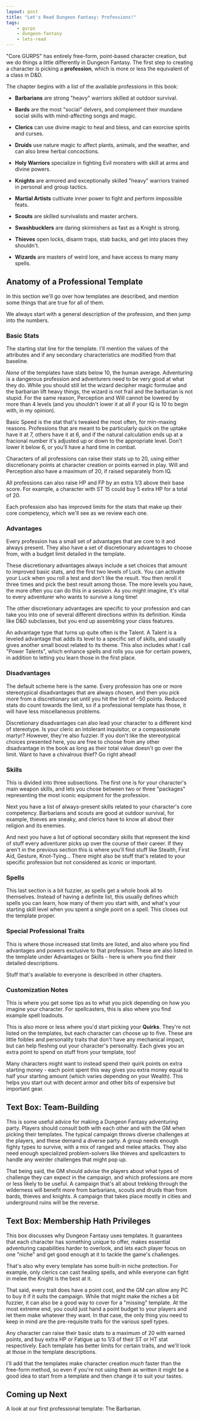 ```yaml
---
layout: post
title: "Let's Read Dungeon Fantasy: Professions!"
tags:
    - gurps
    - dungeon-fantasy
    - lets-read
---
```


"Core GURPS" has entirely free-form, point-based character creation, but we do
things a little differently in Dungeon Fantasy. The first step to creating a
character is picking a **profession**, which is more or less the equivalent of a
class in D&D.

The chapter begins with a list of the available professions in this book:

- **Barbarians** are strong "heavy" warriors skilled at outdoor survival.

- **Bards** are the most "social" delvers, and complement their mundane social
  skills with mind-affecting songs and magic.

- **Clerics** can use divine magic to heal and bless, and can exorcise spirits
  and curses.

- **Druids** use nature magic to affect plants, animals, and the weather, and
  can also brew herbal concoctions.

- **Holy Warriors** specialize in fighting Evil monsters with skill at arms and
  divine powers.

- **Knights** are armored and exceptionally skilled "heavy" warriors trained in
  personal and group tactics.

- **Martial Artists** cultivate inner power to fight and perform impossible
  feats.

- **Scouts** are skilled survivalists and master archers.

- **Swashbucklers** are daring skirmishers as fast as a Knight is strong.

- **Thieves** open locks, disarm traps, stab backs, and get into places they
  shouldn't.

- **Wizards** are masters of weird lore, and have access to many many spells.

## Anatomy of a Professional Template

In this section we'll go over how templates are described, and mention some
things that are true for all of them.

We always start with a general description of the profession, and then jump into
the numbers.

### Basic Stats

The starting stat line for the template. I'll mention the values of the
attributes and if any secondary characteristics are modified from that baseline.

_None_ of the templates have stats below 10, the human average. Adventuring is a
dangerous profession and adventurers need to be very good at what they do. While
you should still let the wizard decipher magic formulae and the barbarian lift
heavy things, the wizard is not frail and the barbarian is not stupid. For the
same reason, Perception and Will cannot be lowered by more than 4 levels (and
you shouldn't lower it at all if your IQ is 10 to begin with, in my opinion).

Basic Speed is the stat that's tweaked the most often, for min-maxing
reasons. Professions that are meant to be particularly quick on the uptake have
it at 7, others have it at 6, and if the natural calculation ends up at a
fracional number it's adjusted up or down to the appropriate level. Don't lower
it below 6, or you'll have a hard time in combat.

Characters of all professions can raise their stats up to 20, using either
discretionary points at character creation or points earned in play. Will and
Perception also have a maximum of 20, if raised separately from IQ.

All professions can also raise HP and FP by an extra 1/3 above their base
score. For example, a character with ST 15 could buy 5 extra HP for a total of
20.

Each profession also has improved limits for the stats that make up their core
competency, which we'll see as we review each one.


### Advantages

Every profession has a small set of advantages that are core to it and always
present. They also have a set of discretionary advantages to choose from, with a
budget limit detailed in the template.

These discretionary advantages always include a set choices that amount to
improved basic stats, and the first two levels of Luck. You can activate your
Luck when you roll a test and don't like the result. You then reroll it three
times and pick the best result among those. The more levels you have, the more
often you can do this in a session. As you might imagine, it's vital to every
adventurer who wants to survive a long time!

The other discretionary advantages are specific to your profession and can take
you into one of several different directions within its definition. Kinda like
D&D subclasses, but you end up assembling your class features.

An advantage type that turns up quite often is the Talent. A Talent is a leveled
advantage that adds its level to a specific set of skills, and usually gives
another small boost related to its theme. This also includes what I call "Power
Talents", which enhance spells and rolls you use for certain powers, in addition
to letting you learn those in the first place.

### Disadvantages

The default scheme here is the same. Every profession has one or more
stereotypical disadvantages that are always chosen, and then you pick more from
a discretionary set until you hit the limit of -50 points. Reduced stats do
count towards the limit, so if a professional template has those, it will have
less miscellaneous problems.

Discretionary disadvantages can also lead your character to a different kind of
stereotype. Is your cleric an intolerant inquisitor, or a compassionate martyr?
However, they're also fuzzier. If you don't like the stereotypical choices
presented here, you are free to choose from any other disadvantage in the book
as long as their total value doesn't go over the limit. Want to have a
chivalrous thief? Go right ahead!

### Skills

This is divided into three subsections. The first one is for your character's
main weapon skills, and lets you chose between two or three "packages"
representing the most iconic equipment for the profession.

Next you have a list of always-present skills related to your character's core
competency. Barbarians and scouts are good at outdoor survival, for example,
thieves are sneaky, and clerics have to know all about their religion and its
enemies.

And next you have a list of optional secondary skills that represent the kind of
stuff every adventurer picks up over the course of their career. If they aren't
in the previous section this is where you'll find stuff like Stealth, First Aid,
Gesture, Knot-Tying... There might also be stuff that's related to your specific
profession but not considered as iconic or important.

### Spells

This last section is a bit fuzzier, as spells get a whole book all to
themselves. Instead of having a definite list, this usually defines which spells
you can learn, how many of them you start with, and what's your starting skill
level when you spent a single point on a spell. This closes out the template
proper.

### Special Professional Traits

This is where those increased stat limits are listed, and also where you find
advantages and powers exclusive to that profession. These are also listed in the
template under Advantages or Skills - here is where you find their detailed
descriptions.

Stuff that's available to everyone is described in other chapters.

### Customization Notes

This is where you get some tips as to what you pick depending on how you imagine
your character. For spellcasters, this is also where you find example spell
loadouts.

This is also more or less where you'd start picking your **Quirks**. They're not
listed on the templates, but each character can choose up to five. These are
little foibles and personality traits that don't have any mechanical impact, but
can help fleshing out your character's personality. Each gives you an extra
point to spend on stuff from your template, too!

Many characters might want to instead spend their quirk points on extra starting
money - each point spent this way gives you extra money equal to half your
starting amount (which varies depending on your Wealth). This helps you start
out with decent armor and other bits of expensive but important gear.


## Text Box: Team-Building

This is some useful advice for making a Dungeon Fantasy adventuring
party. Players should consult both with each other and with the GM when picking
their templates. The typical campaign throws diverse challenges at the players,
and these demand a diverse party. A group needs enough fighty types to survive,
with a mix of ranged and melee attacks. They also need enough specialized
problem-solvers like thieves and spellcasters to handle any weirder challenges
that might pop up.

That being said, the GM should advise the players about what types of challenge
they can expect in the campaign, and which professions are more or less likely
to be useful. A campaign that's all about trekking through the wilderness will
benefit more from barbarians, scouts and druids than from bards, thieves and
knights. A campaign that takes place mostly in cities and underground ruins will
be the reverse.

## Text Box: Membership Hath Privileges

This box discusses why Dungeon Fantasy uses templates. It guarantees that each
character has something unique to offer, makes essential adventuring
capabilities harder to overlook, and lets each player focus on one "niche" and
get good enough at it to tackle the game's challenges.

That's also why every template has some built-in niche protection. For example,
only clerics can cast healing spells, and while everyone can fight in melee the
Knight is the best at it.

That said, every trait does have a point cost, and the GM can allow any PC to
buy it if it suits the campaign. While that might make the niches a bit fuzzier,
it can also be a good way to cover for a "missing" template. At the most extreme
end, you could just hand a point budget to your players and let them make
whatever they want. In that case, the only thing you need to keep in mind are
the pre-requisite traits for the various spell types.

Any character can raise their basic stats to a maximum of 20 with earned points,
and buy extra HP or Fatigue up to 1/3 of their ST or HT stat respectively. Each
template has better limits for certain traits, and we'll look at those in the
template descriptions.

I'll add that the templates make character creation _much_ faster than the
free-form method, so even if you're not using them as written it might be a good
idea to start from a template and then change it to suit your tastes.

## Coming up Next

A look at our first professional template: The Barbarian.
